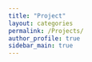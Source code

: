 ```yaml
---
title: "Project"
layout: categories
permalink: /Projects/
author_profile: true
sidebar_main: true
---
```

